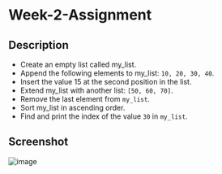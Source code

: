 # Week-2-Assignment

## Description

- Create an empty list called my_list.
- Append the following elements to my_list: `10, 20, 30, 40`.
- Insert the value 15 at the second position in the list.
- Extend my_list with another list: `[50, 60, 70]`.
- Remove the last element from `my_list`.
- Sort my_list in ascending order.
- Find and print the index of the value `30` in `my_list`.

## Screenshot
![image](https://github.com/user-attachments/assets/47f0b466-7529-4758-abab-12e3fd2c876c)
